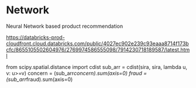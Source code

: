 # Network
 Neural Network based product recommendation
 
 https://databricks-prod-cloudfront.cloud.databricks.com/public/4027ec902e239c93eaaa8714f173bcfc/8655105502604976/2769974586555098/7914230718189587/latest.html


from scipy.spatial.distance import cdist
sub_arr = cdist(sira, sira, lambda u, v: u>=v)
concern = (sub_arr*concern).sum(axis=0)
fraud = (sub_arr*fraud).sum(axis=0)

